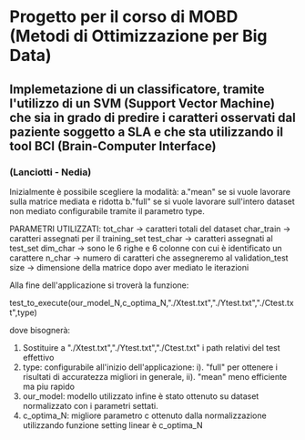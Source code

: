 # Progetto per il corso di MOBD (Metodi di Ottimizzazione per Big Data)
## Implemetazione di un classificatore, tramite l'utilizzo di un SVM (Support Vector Machine) che sia in grado di predire i caratteri osservati dal paziente soggetto a SLA e che sta utilizzando il tool BCI (Brain-Computer Interface)  
### (Lanciotti - Nedia)

Inizialmente è possibile scegliere la modalità:
a."mean" se si vuole lavorare sulla matrice mediata e ridotta
b."full" se si vuole lavorare sull'intero dataset non mediato
configurabile tramite il parametro type.	

PARAMETRI UTILIZZATI:
tot_char -> caratteri totali del dataset
char_train -> caratteri assegnati per il training_set
test_char -> caratteri assegnati al test_set
dim_char -> sono le 6 righe e 6 colonne con cui è identificato un carattere
n_char -> numero di caratteri che assegneremo al validation_test
size -> dimensione della matrice dopo aver mediato le iterazioni

Alla fine dell'applicazione si troverà la funzione:

test_to_execute(our_model_N,c_optima_N,"./Xtest.txt","./Ytest.txt","./Ctest.txt",type) 
                                              
dove bisognerà:
1. Sostituire a "./Xtest.txt","./Ytest.txt","./Ctest.txt" i path relativi del test effettivo
2. type: configurabile all'inizio dell'applicazione:
			i). "full" per ottenere i risultati di accuratezza migliori in generale,
		  ii). "mean" meno efficiente ma piu rapido
3. our_model: modello utilizzato infine è stato ottenuto su dataset normalizzato con i parametri settati.
4. c_optima_N: migliore parametro c ottenuto dalla normalizzazione utilizzando funzione setting linear è c_optima_N 
